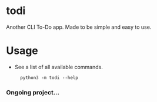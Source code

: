 # todi
Another CLI To-Do app.
Made to be simple and easy to use.

# Usage
- See a list of all available commands.

        python3 -m todi --help

### Ongoing project...

